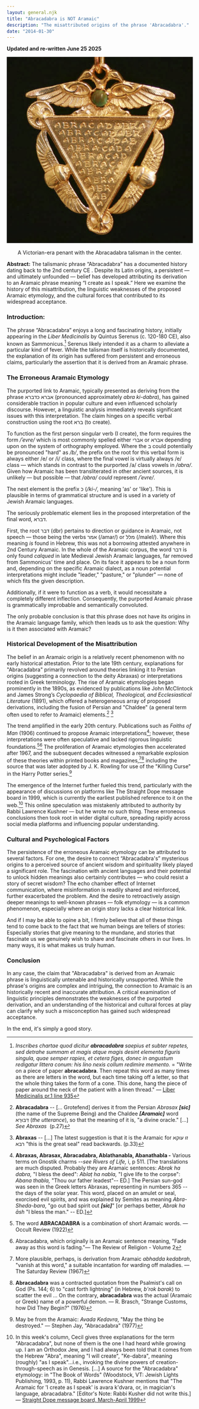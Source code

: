 ```yaml
---
layout: general.njk
title: "Abracadabra is NOT Aramaic"
description: "The misattributed origins of the phrase 'Abracadabra'."
date: "2014-01-30"
---
```


**Updated and re-written June 25 2025**

<center>

![A Victorian-era penant with the Abracadabra talisman in the center.](victorian-abracadabra-pendant.jpg)

A Victorian-era penant with the Abracadabra talisman in the center.

</center>

**Abstract:** The talismanic phrase “Abracadabra” has a documented history dating back to the 2nd century CE . Despite its Latin origins, a persistent — and ultimately unfounded — belief has developed attributing its derivation to an Aramaic phrase meaning “I create as I speak.” Here we examine the history of this misattribution, the linguistic weaknesses of the proposed Aramaic etymology, and the cultural forces that contributed to its widespread acceptance.

### Introduction:

The phrase “Abracadabra” enjoys a long and fascinating history, initially appearing in the *Liber Medicinalis* by Quintus Serenus (c. 120-180 CE), also known as Sammonicus.[^1] Serenus likely intended it as a charm to alleviate a particular kind of fever.  While the talisman itself is historically documented, the explanation of its origin has suffered from persistent and erroneous claims, particularly the assertion that it is derived from an Aramaic phrase.

[^1]: _Inscribes chartae quod dicitur **abracadabra** saepius et subter repetes, sed detrahe summam et magis atque magis desint elementa figuris singula, quae semper rapies, et cetera figes, donec in angustum redigatur littera conum: his lino nexis collum redimire memento._ = "Write on a piece of paper **abracadabra**.  Then repeat this word as many times as there are letters in the word, but each time taking off a letter, so that the whole thing takes the form of a cone. This done, hang the piece of paper around the neck of the patient with a linen thread." — [Liber Medicinalis pr.1 line 935](https://latin.packhum.org/loc/1515/1/0#935)

### The Erroneous Aramaic Etymology

The purported link to Aramaic, typically presented as deriving from the phrase אברא כדברא (pronounced approximately *abra ki-dabra*), has gained considerable traction in popular culture and even influenced scholarly discourse. However, a linguistic analysis immediately reveals significant issues with this interpretation. The claim hinges on a specific verbal construction using the root ברא (to create).  

To function as the first person singular verb (I create), the form requires the form */ʾevre/* which is most commonly spelled either אברי or אברא depending upon on the system of orthography employed. Where the ב could potentially be pronounced "hard" as */b/*, the prefix on the root for this verbal form is always either /e/ or /i/ class, where the final vowel is virtually always /e/ class — which stands in contrast to the purported /a/ class vowels in */abra/*. Given how Aramaic has been transliterated in other ancient sources, it is unlikely — but possible — that */abra/* *could* represent */ʾevre/*.

The next element is the prefix כ (*/ki-/*, meaning 'as' or 'like'). This is plausible in terms of grammatical structure and is used in a variety of Jewish Aramaic languages.

The seriously problematic element lies in the proposed interpretation of the final word, דברא. 

First, the root דבר (dbr) pertains to direction or guidance in Aramaic, not speech­ — those being the verbs אמר (/amar/) or מלל (/malel/). Where this meaning *is* found in Hebrew, this was not a borrowing attested anywhere in 2nd Century Aramaic. In the whole of the Aramaic corpus, the word דבר is only found *calqued* in late Medieval Jewish Aramaic languages, far removed from Sammonicus' time and place. On its face it appears to be a noun form and, depending on the specific Aramaic dialect, as a noun potential interpretations might include "leader," "pasture," or "plunder" — none of which fits the given description. 

Additionally, if it were to function as a verb, it would necessitate a completely different inflection. Consequently, the purported Aramaic phrase is grammatically improbable and semantically convoluted.

The only probable conclusion is that this phrase does not have its origins in the Aramaic language family, which then leads us to ask the question: Why is it then associated with Aramaic?

### Historical Development of the Misattribution

The belief in an Aramaic origin is a relatively recent phenomenon with no early historical attestation. Prior to the late 19th century, explanations for "Abracadabra" primarily revolved around theories linking it to Persian origins (suggesting a connection to the deity Abraxas) or interpretations rooted in Greek terminology.  The rise of Aramaic etymologies began prominently in the 1890s, as evidenced by publications like John McClintock and James Strong’s *Cyclopaedia of Biblical, Theological, and Ecclesiastical Literature* (1891), which offered a heterogeneous array of proposed derivations, including the fusion of Persian and "Chaldee" (a general term often used to refer to Aramaic) elements.[^2] [^3]

[^2]: **Abracadabra** -- \[... Grotefend\] derives it from the Persian _Abrasax_ **_\[sic\]_** (the name of the Supreme Being) and the Chaldee **_\[Aramaic\]_** word דִּבּוּרָא (_the utterance_), so that the meaning of it is, "a divine oracle." \[...\] _See Abraxas_  (p.27) 
[^3]: **Abraxas** -- \[...\] The latest suggestion is that it is the Aramaic for זו עוקא רבא "this is the great seal" read backwards. (p.33)

The trend amplified in the early 20th century. Publications such as *Faiths of Man* (1906) continued to propose Aramaic interpretations[^4]; however, these interpretations were often speculative and lacked rigorous linguistic foundations.[^5][^6] The proliferation of Aramaic etymologies then accelerated after 1967, and the subsequent decades witnessed a remarkable explosion of these theories within printed books and magazines,[^7][^8] including the source that was later adopted by J. K. Rowling for use of the "Killing Curse" in the Harry Potter series.[^9]

[^4]: **Abraxas, Abrasax, Abracadabra, Ablathanabla, Abanathabla -** Various terms on Gnostik charms --_see Rivers of Life,_ i, p 511. \[The translations are much disputed. Probably they are Aramaic sentences: _Abrak ha dabra,_ "I bless the deed": _Ablaṭ ha nabla,_ "I give life to the corpse": _Abana thabla,_ "Thou our father leadest"-- ED.\] The Persian sun-god was seen in the Greek letters Abraxas, representing in numbers 365 -- the days of the solar year. This word, placed on an amulet or seal, exorcised evil spirits, and was explained by Semites as meaning _Abra-Sheda-bara_, "go out bad spirit out **_\[sic\]_**" \[or perhaps better, _Abrak ha āsh_ "I bless the man." -- ED.\]
[^5]: The word **ABRACADABRA** is a combination of short Aramaic words. — Occult Review (1922)
[^6]: Abracadabra, which originally is an Aramaic sentence meaning, "Fade away as this word is fading."— The Review of Religion - Volume 2
[^7]: More plausible, perhaps, is derivation from Aramaic _abhadda kedabrah_, "vanish at this word," a suitable incantation for warding off maladies. — The Saturday Review (1967)
[^8]: **Abracadabra** was a contracted quotation from the Psalmist's call on God (Ps. 144; 6) to "cast forth lightning" (in Hebrew, _b'rok barak_) to scatter the evil ... On the contrary, **abracadabra** was the actual (Aramaic or Greek) name of a powerful demon. — R. Brasch, "Strange Customs, how Did They Begin?" (1976)
[^9]: May be from the Aramaic: _Avada Kedavra_, "May the thing be destroyed." — Stephen Jay, "Abracadabra" (1977)

The emergence of the Internet further fueled this trend, particularly with the appearance of discussions on platforms like The Straight Dope message board in 1999, which is currently the earliest published reference to it on the web.[^10]  This online speculation was mistakenly attributed to authority by Rabbi Lawrence Kushner — but he wrote no such thing. These erroneous conclusions then took root in wider digital culture, spreading rapidly across social media platforms and influencing popular understanding.

[^10]: In this week's column, Cecil gives three explanations for the term "Abracadabra", but none of them is the one I had heard while growing up. I am an Orthodox Jew, and I had always been told that it comes from the Hebrew "Abra", meaning "I will create", "Ke-dabra", meaning (roughly) "as I speak"...i.e., invoking the divine powers of creation-through-speech as in Genesis. [...] A source for the "Abracadabra" etymology: in "The Book of Words" (Woodstock, VT: Jewish Lights Publishing, 1993, p. 11), Rabbi Lawrence Kushner mentions that "The Aramaic for 'I create as I speak' is avara k'dvara, or, in magician's language, abracadabra." [Editor's Note: Rabbi Kusher did not write this.]  — [Straight Dope message board, March-April 1999](http://boards.straightdope.com/sdmb/archive/index.php?t-135.html)

### Cultural and Psychological Factors

The persistence of the erroneous Aramaic etymology can be attributed to several factors. For one, the desire to connect “Abracadabra's” mysterious origins to a perceived source of ancient wisdom and spirituality likely played a significant role. The fascination with ancient languages and their potential to unlock hidden meanings also certainly contributes — who could resist a story of secret wisdom?  The echo chamber effect of Internet communication, where misinformation is readily shared and reinforced, further exacerbated the problem. And the desire to retroactively assign deeper meanings to well-known phrases — folk etymology — is a common phenomenon, especially where an origin story lacks a clear historical link.

And if I may be able to opine a bit, I firmly believe that all of these things tend to come back to the fact that we human beings are tellers of stories: Especially stories that give meaning to the mundane, and stories that fascinate us we genuinely wish to share and fascinate others in our lives. In many ways, it is what makes us truly human.

### Conclusion

In any case, the claim that "Abracadabra" is derived from an Aramaic phrase is linguistically untenable and historically unsupported.  While the phrase's origins are complex and intriguing, the connection to Aramaic is an historically recent and inaccurate attribution. A critical examination of linguistic principles demonstrates the weaknesses of the purported derivation, and an understanding of the historical and cultural forces at play can clarify why such a misconception has gained such widespread acceptance. 

In the end, it's simply a good ­story.